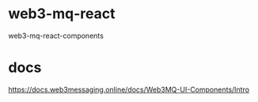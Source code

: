 # web3-mq-react

web3-mq-react-components

# docs

https://docs.web3messaging.online/docs/Web3MQ-UI-Components/Intro
